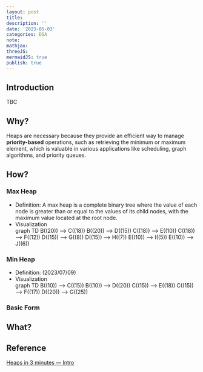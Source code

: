 ```yaml
---
layout: post
title:
description: ''
date: '2023-05-03'
categories: DSA
note:
mathjax:
threeJS:
mermaidJS: true
publish: true
---
```


## Introduction

TBC

## Why?

Heaps are necessary because they provide an efficient way to manage **priority-based** operations, such as retrieving the minimum or maximum element, which is valuable in various applications like scheduling, graph algorithms, and priority queues.

## How?

### Max Heap

* Definition: A max heap is a complete binary tree where the value of each node is greater than or equal to the values of its child nodes, with the maximum value located at the root node.
* Visualization
  <div class="mermaid">
    graph TD
    B((20)) --> C((18))
    B((20)) --> D((15))
    C((18)) --> E((10))
    C((18)) --> F((12))
    D((15)) --> G((8))
    D((15)) --> H((7))
    E((10)) --> I((5))
    E((10)) --> J((6))
  </div>

### Min Heap

* Definition: (2023/07/09)
* Visualization
  <div class="mermaid">
    graph TD
    B((10)) --> C((15))
    B((10)) --> D((20))
    C((15)) --> E((18))
    C((15)) --> F((17))
    D((20)) --> G((25))
  </div>

### Basic Form

## What?

## Reference

[Heaps in 3 minutes — Intro](https://www.youtube.com/watch?v=0wPlzMU-k00)
